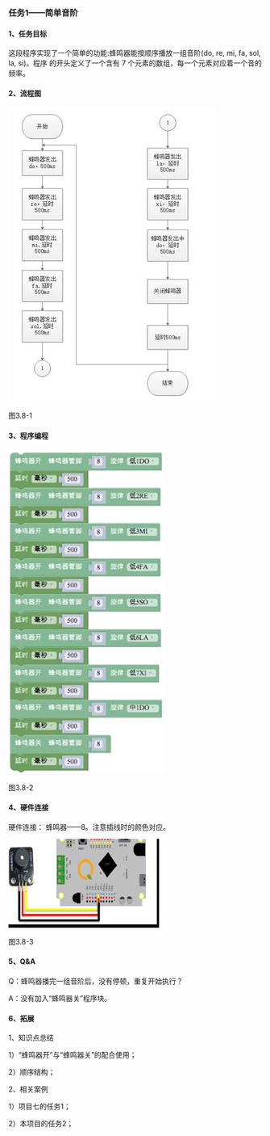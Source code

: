 ### 任务1——简单音阶

#### 1、任务目标

这段程序实现了一个简单的功能:蜂鸣器能按顺序播放一组音阶(do, re, mi, fa, sol, la, si)。程序 的开头定义了一个含有 7 个元素的数组，每一个元素对应着一个音的频率。

 

#### 2、流程图

![img](/assets/image306.jpg)

图3.8-1

#### 3、程序编程

![img](/assets/image308.jpg)

图3.8-2

#### 4、硬件连接

硬件连接： 蜂鸣器——8。注意插线时的颜色对应。

![img](/assets/image310.jpg)

图3.8-3

#### 5、Q&A

Q：蜂鸣器播完一组音阶后，没有停顿，重复开始执行？

A：没有加入“蜂鸣器关”程序块。

#### 6、拓展

1、知识点总结

1）“蜂鸣器开”与“蜂鸣器关”的配合使用；

2）顺序结构；

2、相关案例

1）项目七的任务1；

2）本项目的任务2；